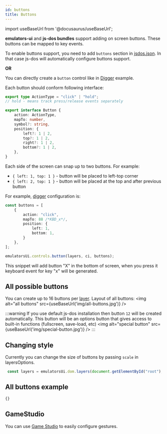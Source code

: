 ```yaml
---
id: buttons
title: Buttons
---
```

import useBaseUrl from '@docusaurus/useBaseUrl';

**emulators-ui** and **js-dos bundles** support adding on screen buttons. 
These buttons can be mapped to key events.

To enable buttons support, you need to add `buttons` section in [jsdos.json](configuration#jsdosjsdosjson).
In that case js-dos will automatically configure buttons support.

**OR**

You can directly create a `button` control like in [Digger](ui-digger) example.

Each button should conform following interface:

```typescript
export type ActionType = "click" | "hold";
// hold - means track press/release events separately

export interface Button {
    action: ActionType,
    mapTo: number,
    symbol?: string,
    position: {
        left?: 1 | 2,
        top?: 1 | 2,
        right?: 1 | 2,
        bottom?: 1 | 2,
    },
}
```

Each side of the screen can snap up to two buttons. For example:
* `{ left: 1, top: 1 }` - button will be placed to left-top corner
* `{ left: 2, top: 1 }` - button will be placed at the top and after previous button

For example, [digger](ui-digger.md) configuration is:
```typescript
const buttons = [
    {
        action: "click",
        mapTo: 88 /*KBD_x*/,
        position: {
            left: 1,
            bottom: 1,
        }
    },
];

emulatorsUi.controls.button(layers, ci, buttons);
```

This snippet will add button "X" in the bottom of screen, when you press it keyboard event for
key "x" will be generated.

## All possible buttons

You can create up to 16 buttons per [layer](multiple-layers.md). Layout of all buttons:
<img alt="all buttons" src={useBaseUrl('img/all-buttons.jpg')} />

:::warning
If you use default js-dos installation then button `12` will be created automatically.
This button will be an options button that gives access to built-in functions (fullscreen, save-load, etc)
<img alt="special button" src={useBaseUrl('img/special-button.jpg')} />
:::

## Changing style

Currently you can change the size of buttons by passing `scale` in layersOptions.
```js
 const layers = emulatorsUi.dom.layers(document.getElementById("root"), { scale: 0.7 });
```

## All buttons example

```html title="examples/all-buttons.html"
{}
```

## GameStudio

You can use [Game Studio](game-studio) to easily configure gestures.
